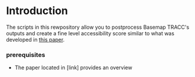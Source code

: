 # Introduction
The scripts in this rewpository allow you to postprocess Basemap TRACC's outputs and create a fine level accessibility score similar to what was developed in [this paper](Developing%20a%20Census%20Block%20Level%20Accessibility%20Measure%20for%20St.%20Louis%20Metropolitan%20Area.pdf). 

### prerequisites 
* The paper located in [link] provides an overview 